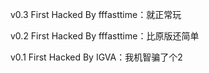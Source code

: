 v0.3 First Hacked By fffasttime：就正常玩

v0.2 First Hacked By fffasttime：比原版还简单

v0.1 First Hacked By IGVA：我机智骗了个2
